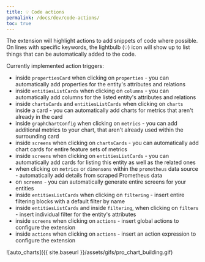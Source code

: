 ```yaml
---
title: 💡 Code actions
permalink: /docs/dev/code-actions/
toc: true
---
```


The extension will highlight actions to add snippets of code where possible.
On lines with specific keywords, the lightbulb (💡) icon will show up to list things that can be
automatically added to the code.

Currently implemented action triggers:

- inside `propertiesCard` when clicking on `properties` - you can automatically add properties
  for the entity's attributes and relations
- inside `entitiesListCards` when clicking on `columns` - you can automatically add columns for
  the listed entity's attributes and relations
- inside `chartsCards` and `entitiesListCards` when clicking on `charts` inside a card - you can
  automatically add charts for metrics that aren't already in the card
- inside `graphChartConfig` when clicking on `metrics` - you can add additional metrics to your 
  chart, that aren't already used within the surrounding card
- inside `screens` when clicking on `chartsCards` - you can automatically add chart cards for 
  entire feature sets of metrics
- inside `screens` when clicking on `entitiesListCards` - you can automatically add cards for 
  listing this entity as well as the related ones
- when clicking on `metrics` or `dimensons` within the `prometheus` data source - automatically
  add details from scraped Prometheus data
- on `screens` - you can automatically generate entire screens for your entities
- inside `entitiesListCards` when clicking on `filtering` - insert entire filtering blocks with a
  default filter by name
- inside `entitiesListCards` and inside `filtering`, when clicking on `filters` - insert individual
  filter for the entity's attributes
- inside `screens` when clicking on `actions` - insert global actions to configure the extension
- inside `actions` when clicking on `actions` - insert an action expression to configure the extension

![auto_charts]({{ site.baseurl }}/assets/gifs/pro_chart_building.gif)
